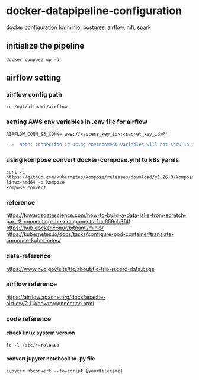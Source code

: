 # docker-datapipeline-configuration
docker configuration for minio, postgres, airflow, nifi, spark

## initialize the pipeline
    docker compose up -d

## airflow setting

### airflow config path
    cd /opt/bitnami/airflow

### setting AWS env variables in .env file for airflow
    AIRFLOW_CONN_S3_CONN='aws://<access_key_id>:<secret_key_id>@'

```diff 
- ⚠️  Note: connection id using environment variables will not show in airflow UI 
```

### using kompose convert docker-compose.yml to k8s yamls
    curl -L https://github.com/kubernetes/kompose/releases/download/v1.26.0/kompose-linux-amd64 -o kompose
    kompose convert

### reference
https://towardsdatascience.com/how-to-build-a-data-lake-from-scratch-part-2-connecting-the-components-1bc659cb3f4f
<br>
https://hub.docker.com/r/bitnami/minio/
<br>
https://kubernetes.io/docs/tasks/configure-pod-container/translate-compose-kubernetes/

### data-reference
https://www.nyc.gov/site/tlc/about/tlc-trip-record-data.page

### airflow reference
https://airflow.apache.org/docs/apache-airflow/2.1.0/howto/connection.html

### code reference
#### check linux system version
    ls -l /etc/*-release

#### convert jupyter notebook to .py file
    jupyter nbconvert --to=script [yourfilename]
